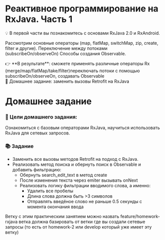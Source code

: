 # Реактивное программирование на RxJava. Часть 1

<aside>
💡 В первой части вы познакомитесь с основами RxJava 2.0 и RxAndroid.

Рассмотрим основные операторы (map, flatMap, switchMap, zip, create, filter и другие). Переключение между потоками (subscribeOn/observeOn) Способы создания Observable.

</aside>


<aside>
👉 **В результате**: сможете применять различные операторы Rx (merge/map/flatMap/take/filter)переключать потоки c помощью subscribeOn/observeOn, создавать Observable

</aside>


<aside>
📖 Домашнее задание: заменить вызовы Retrofit на RxJava

</aside>

# Домашнее задание

### 🎯 Цели домашнего задания:

Ознакомиться с базовым операторами RxJava, научиться использовать RxJava для сетевых запросов.

### 📚 Задание

- Заменить все вызовы методов Retrofit на подход с RxJava.
- Реализовать метод поиска и обернуть поиск в Observable и добавить фильтрацию:
    - Обернуть search_edit_text в метод create
    - После изменения текста через emiter вызывать onNext
    - Реализовать логику фильтрации вводимого слова, а именно:
        - Удалить все пробелы
        - Длина слова должна быть >3 символов
        - Отправлять введёное слово не раньше 0.5 секунды с момента окончания ввода

Ветку с этим практическим занятием можно назвать feature/homework-rxjava ветка должна базировать от ветки где вы создали сетевые запросы (то есть от homework-2 или develop который уже имеет эту ветку)